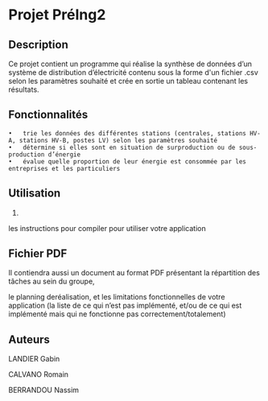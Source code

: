 # Projet PréIng2

## Description

Ce projet contient un programme qui réalise la synthèse de données d’un système de distribution d’électricité contenu sous la forme d'un fichier .csv selon 
les paramètres souhaité et crée en sortie un tableau contenant les résultats.


## Fonctionnalités

	•	trie les données des différentes stations (centrales, stations HV-A, stations HV-B, postes LV) selon les paramètres souhaité
	•	détermine si elles sont en situation de surproduction ou de sous-production d’énergie
	•	évalue quelle proportion de leur énergie est consommée par les entreprises et les particuliers

## Utilisation

1) 


les instructions pour compiler
pour utiliser votre application

## Fichier PDF

Il contiendra aussi un document au format PDF
présentant la répartition des tâches au sein du groupe, 

le planning deréalisation, et les limitations fonctionnelles de votre application
(la liste de ce qui n’est pas implémenté, et/ou de ce qui est implémenté mais qui
ne fonctionne pas correctement/totalement)



## Auteurs

LANDIER Gabin

CALVANO Romain

BERRANDOU Nassim
